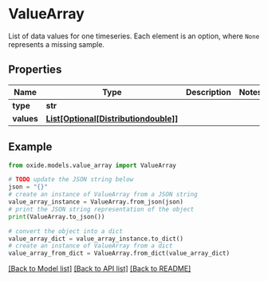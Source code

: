# ValueArray

List of data values for one timeseries.  Each element is an option, where `None` represents a missing sample.

## Properties

Name | Type | Description | Notes
------------ | ------------- | ------------- | -------------
**type** | **str** |  | 
**values** | [**List[Optional[Distributiondouble]]**](Distributiondouble.md) |  | 

## Example

```python
from oxide.models.value_array import ValueArray

# TODO update the JSON string below
json = "{}"
# create an instance of ValueArray from a JSON string
value_array_instance = ValueArray.from_json(json)
# print the JSON string representation of the object
print(ValueArray.to_json())

# convert the object into a dict
value_array_dict = value_array_instance.to_dict()
# create an instance of ValueArray from a dict
value_array_from_dict = ValueArray.from_dict(value_array_dict)
```
[[Back to Model list]](../README.md#documentation-for-models) [[Back to API list]](../README.md#documentation-for-api-endpoints) [[Back to README]](../README.md)


